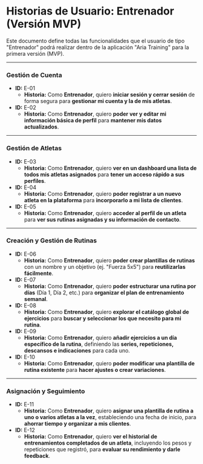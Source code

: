 # Historias de Usuario: Entrenador (Versión MVP)

Este documento define todas las funcionalidades que el usuario de tipo "Entrenador" podrá realizar dentro de la aplicación "Aria Training" para la primera versión (MVP).

---

### Gestión de Cuenta

* **ID:** E-01
    * **Historia:** Como **Entrenador**, quiero **iniciar sesión y cerrar sesión** de forma segura para **gestionar mi cuenta y la de mis atletas**.
* **ID:** E-02
    * **Historia:** Como **Entrenador**, quiero **poder ver y editar mi información básica de perfil** para **mantener mis datos actualizados**.

---

### Gestión de Atletas

* **ID:** E-03
    * **Historia:** Como **Entrenador**, quiero **ver en un dashboard una lista de todos mis atletas asignados** para **tener un acceso rápido a sus perfiles**.
* **ID:** E-04
    * **Historia:** Como **Entrenador**, quiero **poder registrar a un nuevo atleta en la plataforma** para **incorporarlo a mi lista de clientes**.
* **ID:** E-05
    * **Historia:** Como **Entrenador**, quiero **acceder al perfil de un atleta** para **ver sus rutinas asignadas y su información de contacto**.

---

### Creación y Gestión de Rutinas

* **ID:** E-06
    * **Historia:** Como **Entrenador**, quiero **poder crear plantillas de rutinas** con un nombre y un objetivo (ej. "Fuerza 5x5") para **reutilizarlas fácilmente**.
* **ID:** E-07
    * **Historia:** Como **Entrenador**, quiero **poder estructurar una rutina por días** (Día 1, Día 2, etc.) para **organizar el plan de entrenamiento semanal**.
* **ID:** E-08
    * **Historia:** Como **Entrenador**, quiero **explorar el catálogo global de ejercicios** para **buscar y seleccionar los que necesito para mi rutina**.
* **ID:** E-09
    * **Historia:** Como **Entrenador**, quiero **añadir ejercicios a un día específico de la rutina**, definiendo las **series, repeticiones, descansos e indicaciones** para cada uno.
* **ID:** E-10
    * **Historia:** Como **Entrenador**, quiero **poder modificar una plantilla de rutina existente** para **hacer ajustes o crear variaciones**.

---

### Asignación y Seguimiento

* **ID:** E-11
    * **Historia:** Como **Entrenador**, quiero **asignar una plantilla de rutina a uno o varios atletas a la vez**, estableciendo una fecha de inicio, para **ahorrar tiempo y organizar a mis clientes**.
* **ID:** E-12
    * **Historia:** Como **Entrenador**, quiero **ver el historial de entrenamientos completados de un atleta**, incluyendo los pesos y repeticiones que registró, para **evaluar su rendimiento y darle feedback**.